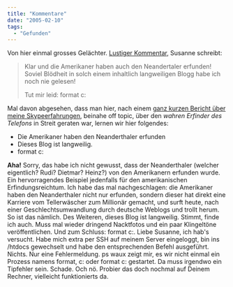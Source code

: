 ```yaml
---
title: "Kommentare"
date: "2005-02-10"
tags:
  - "Gefunden"
---
```


Von hier einmal grosses Gelächter. [Lustiger Kommentar](https://couchblog.de/webpropaganda/article/726/#c001239), Susanne schreibt:

> Klar und die Amerikaner haben auch den Neandertaler erfunden! Soviel Blödheit in solch einem inhaltlich langweiligen Blogg habe ich noch nie gelesen!
>
> Tut mir leid: format c:

Mal davon abgesehen, dass man hier, nach einem [ganz kurzen Bericht über meine Skypeerfahrungen](https://couchblog.de/webpropaganda/article/726/skype-ganz-grosses-kino), beinahe off topic, über den _wahren Erfinder des Telefons_ in Streit geraten war, lernen wir hier folgendes:

- Die Amerikaner haben den Neanderthaler erfunden
- Dieses Blog ist langweilig.
- format c:

**Aha!** Sorry, das habe ich nicht gewusst, dass der Neanderthaler (welcher eigentlich? Rudi? Dietmar? Heinz?) von den Amerikanern erfunden wurde. Ein hervorragendes Beispiel jedenfalls für den amerikanischen Erfindungsreichtum. Ich habe das mal nachgeschlagen: die Amerikaner haben den Neanderthaler nicht nur erfunden, sondern dieser hat direkt eine Karriere vom Tellerwäscher zum Millionär gemacht, und surft heute, nach einer Geschlechtsumwandlung durch deutsche Weblogs und trollt herum. So ist das nämlich. Des Weiteren, dieses Blog ist langweilig. Stimmt, finde ich auch. Muss mal wieder dringend Nacktfotos und ein paar Klingeltöne veröffentlichen. Und zum Schluss: format c:. Liebe Susanne, ich hab's versucht. Habe mich extra per SSH auf meinem Server eingeloggt, bin ins /htdocs gewechselt und habe den entsprechenden Befehl ausgeführt. Nichts. Nur eine Fehlermeldung. ps waux zeigt mir, es wir nicht einmal ein Prozess namens format, c: oder format c: gestartet. Da muss irgendwo ein Tipfehler sein. Schade. Och nö. Probier das doch nochmal auf Deinem Rechner, vielleicht funktionierts da.
